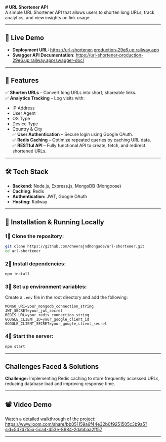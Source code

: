 **# URL Shortener API**  
A simple URL Shortener API that allows users to shorten long URLs, track analytics, and view insights on link usage.

---

## 🚀 Live Demo

- **Deployment URL:** https://url-shortener-production-29e6.up.railway.app
- **Swagger API Documentation:** https://url-shortener-production-29e6.up.railway.app/swagger-doc/

---

## 🎯 Features

✅ **Shorten URLs** – Convert long URLs into short, shareable links.  
✅ **Analytics Tracking** – Log visits with:

- IP Address
- User Agent
- OS Type
- Device Type
- Country & City  
  ✅ **User Authentication** – Secure login using Google OAuth.  
  ✅ **Redis Caching** – Optimize repeated queries by caching URL data.  
  ✅ **RESTful API** – Fully functional API to create, fetch, and redirect shortened URLs.

---

## 🛠 Tech Stack

- **Backend:** Node.js, Express.js, MongoDB (Mongoose)
- **Caching:** Redis
- **Authentication:** JWT, Google OAuth
- **Hosting:** Railway

---

## 🔧 Installation & Running Locally

### 1⃣ Clone the repository:

```sh
git clone https://github.com/dheerajndhongade/url-shortener.git
cd url-shortener
```

### 2⃣ Install dependencies:

```sh
npm install
```

### 3⃣ Set up environment variables:

Create a `.env` file in the root directory and add the following:

```env
MONGO_URI=your_mongodb_connection_string
JWT_SECRET=your_jwt_secret
REDIS_URL=your_redis_connection_string
GOOGLE_CLIENT_ID=your_google_client_id
GOOGLE_CLIENT_SECRET=your_google_client_secret
```

### 4⃣ Start the server:

```sh
npm start
```

---

## Challenges Faced & Solutions

**Challenge:** Implementing Redis caching to store frequently accessed URLs, reducing database load and improving response time.

---

## 📽 Video Demo

Watch a detailed walkthrough of the project:  
https://www.loom.com/share/bb051159a6f44e32b0f9251505c3b9a5?sid=5d74755a-5ca4-453e-8984-2dabbaa2ff57

---
